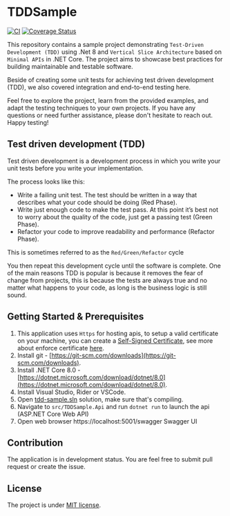 # TDDSample

[![CI](https://img.shields.io/github/actions/workflow/status/mehdihadeli/tdd-sample/ci.yml?label=Build%20Pipeline%20&logo=github&style=for-the-badge)](https://github.com/mehdihadeli/tdd-sample/actions/workflows/ci.yml)
[![Coverage Status](https://img.shields.io/codecov/c/github/mehdihadeli/tdd-sample?label=Code%20Coverage&logo=codecov&logoColor=white&style=for-the-badge)](https://coveralls.io/github/mehdihadeli/tdd-sample?branch=master)

This repository contains a sample project demonstrating `Test-Driven Development (TDD)` using .Net 8 and `Vertical Slice Architecture` based on `Minimal APIs` in .NET Core. The project aims to showcase best practices for building maintainable and testable software.

Beside of creating some unit tests for achieving test driven development (TDD), we also covered integration and end-to-end testing here.

Feel free to explore the project, learn from the provided examples, and adapt the testing techniques to your own projects. If you have any questions or need further assistance, please don't hesitate to reach out. Happy testing!

## Test driven development (TDD)

Test driven development is a development process in which you write your unit tests before you write your implementation.

The process looks like this:

- Write a failing unit test. The test should be written in a way that describes what your code should be doing (Red Phase).
- Write just enough code to make the test pass. At this point it’s best not to worry about the quality of the code, just get a passing test (Green Phase).
- Refactor your code to improve readability and performance (Refactor Phase).

This is sometimes referred to as the `Red/Green/Refactor` cycle

You then repeat this development cycle until the software is complete. One of the main reasons TDD is popular is because it removes the fear of change from projects, this is because the tests are always true and no matter what happens to your code, as long is the business logic is still sound.

## Getting Started & Prerequisites

1. This application uses `Https` for hosting apis, to setup a valid certificate on your machine, you can create a [Self-Signed Certificate](https://learn.microsoft.com/en-us/aspnet/core/security/docker-https?view=aspnetcore-7.0#macos-or-linux), see more about enforce certificate [here](https://learn.microsoft.com/en-us/aspnet/core/security/enforcing-ssl).
2. Install git - [https://git-scm.com/downloads](https://git-scm.com/downloads).
3. Install .NET Core 8.0 - [https://dotnet.microsoft.com/download/dotnet/8.0](https://dotnet.microsoft.com/download/dotnet/8.0).
4. Install Visual Studio, Rider or VSCode.
5. Open [tdd-sample.sln](./tdd-sample.sln) solution, make sure that's compiling.
6. Navigate to `src/TDDSample.Api` and run `dotnet run` to launch the api (ASP.NET Core Web API)
7. Open web browser https://localhost:5001/swagger Swagger UI

## Contribution

The application is in development status. You are feel free to submit pull request or create the issue.

## License

The project is under [MIT license](https://github.com/mehdihadeli/tdd-sample/blob/master/LICENSE).
